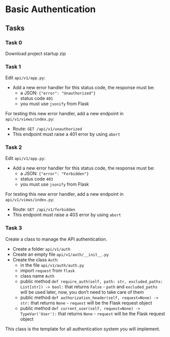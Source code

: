 # Basic Authentication

## Tasks

### Task 0
Download project startup zip

### Task 1
Edit `api/v1/app.py`:
- Add a new error handler for this status code, the response must be:
	- a JSON: `{"error": "Unauthorized"}`
	- status code `401`
	- you must use `jsonify` from Flask

For testing this new error handler, add a new endpoint in `api/v1/views/index.py`:
- Route: `GET /api/v1/unauthorized`
- This endpoint must raise a 401 error by using `abort`

### Task 2
Edit `api/v1/app.py`:
- Add a new error handler for this status code, the response must be:
	- a JSON: `{"error": "Forbidden"}`
	- status code `403`
	- you must use `jsonify` from Flask

For testing this new error handler, add a new endpoint in `api/v1/views/index.py`:
- Route: `GET /api/v1/forbidden`
- This endpoint must raise a 403 error by using `abort`

### Task 3
Create a class to manage the API authentication.
- Create a folder `api/v1/auth`
- Create an empty file `api/v1/auth/__init__.py`
- Create the class `Auth`:
	- in the file `api/v1/auth/auth.py`
	- import `request` from `flask`
	- class name `Auth`
	- public method `def require_auth(self, path: str, excluded_paths: List[str]) -> bool:` that returns `False` - `path` and `excluded_paths` will be used later, now, you don’t need to take care of them
	- public method `def authorization_header(self, request=None) -> str:` that returns `None` - `request` will be the Flask request object
	- public method `def current_user(self, request=None) -> TypeVar('User'):` that returns `None` - `request` will be the Flask request object

This class is the template for all authentication system you will implement.
